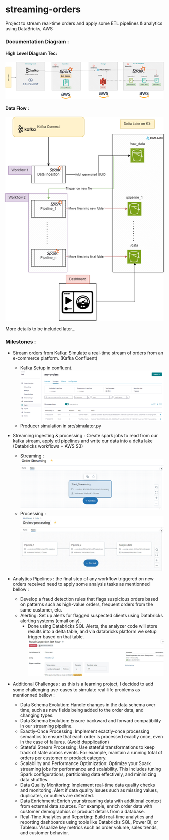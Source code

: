 # streaming-orders
Project to stream real-time orders and apply some ETL pipelines &amp; analytics using DataBricks, AWS

### Documentation Diagram : 

#### High Level Diagram Tec:
![High-Level Diagram](docs/diagrams/streaming-orders-highlevel.drawio.png?raw=true "High-Level")

#### Data Flow : 
![Data Flow Diagram](docs/diagrams/Low-level-data-flow.drawio.png?raw=true "Data Flow")


More details to be included later...

### Milestones : 

+ Stream orders from Kafka: Simulate a real-time stream of orders from an e-commerce platform. (Kafka Confluent)
    - Kafka Setup in confluent.
         ![KafkaTopic](docs/screens/kafka_topic.png?raw=true "KafkaTopic")
    - Producer simulation in src/simulator.py
+ Streaming ingesting & processing : Create spark jobs to read from our kafka stream, apply etl pipelines and write our data into a delta lake (Databricks workflows + AWS S3)
    - Streaming : 
        ![Streamingflow](docs/screens/streaming_workflow.PNG?raw=true "Streamingflow")
    - Processing :
        ![Processingflow](docs/screens/processing_workflow.png?raw=true "Processingflow")
+ Analytics Pipelines : the final step of any workflow triggered on new orders received need to apply some analysis tasks as mentionned bellow :
    - Develop a fraud detection rules that flags suspicious orders based on patterns such as high-value orders, frequent orders from the same customer, etc.
    - Alerting: Set up alerts for flagged suspected clients using Databricks alerting systems (email only).
        + Done using Databricks SQL Alerts, the analyzer code will store results into a delta table, and via databricks platform we setup trigger based on that table.
            ![Fraud Rule](docs/screens/Fraud_alerts.png?raw=true "Fraud Rule")

 
+ Additional Challenges : as this is a learning project, I decided to add some challenging use-cases to simulate real-life problems as mentionned bellow :
    -  Data Schema Evolution: Handle changes in the data schema over time, such as new fields being added to the order data, and changing types.
    -  Data Schema Evolution: Ensure backward and forward compatibility in our streaming pipeline.
    -  Exactly-Once Processing: Implement exactly-once processing semantics to ensure that each order is processed exactly once, even in the case of failures. (Avoid dupplication)
    -  Stateful Stream Processing: Use stateful transformations to keep track of state across events. For example, maintain a running total of orders per customer or product category.
    -  Scalability and Performance Optimization: Optimize your Spark streaming jobs for performance and scalability. This includes tuning Spark configurations, partitioning data effectively, and minimizing data shuffles.
    -  Data Quality Monitoring: Implement real-time data quality checks and monitoring. Alert if data quality issues such as missing values, duplicates, or outliers are detected.
    -  Data Enrichment: Enrich your streaming data with additional context from external data sources. For example, enrich order data with customer demographics or product details from a database.
    -  Real-Time Analytics and Reporting: Build real-time analytics and reporting dashboards using tools like Databricks SQL, Power BI, or Tableau. Visualize key metrics such as order volume, sales trends, and customer behavior.
 

